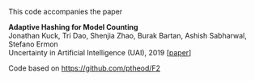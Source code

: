 This code accompanies the paper


__Adaptive Hashing for Model Counting__  
Jonathan Kuck, Tri Dao, Shenjia Zhao, Burak Bartan, Ashish Sabharwal, Stefano Ermon  
Uncertainty in Artificial Intelligence (UAI), 2019
[[paper](http://auai.org/uai2019/proceedings/papers/86.pdf)]


Code based on https://github.com/ptheod/F2
